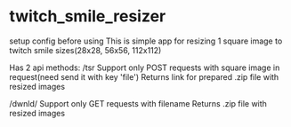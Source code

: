 # twitch_smile_resizer
setup config before using
This is simple app for resizing 1 square image to twitch smile sizes(28x28, 56x56, 112x112)

Has 2 api methods:
/tsr
Support only POST requests with square image in request(need send it with key 'file')
Returns link for prepared .zip file with resized images

/dwnld/<filename>
Support only GET requests with filename
Returns .zip file with resized images
